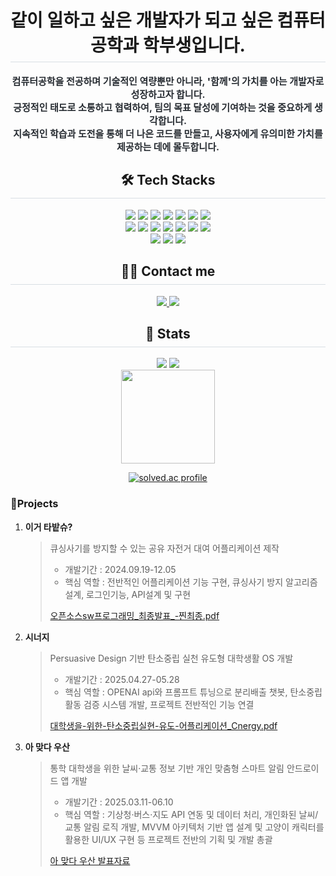 <div align="center">
  <h1 style="border-bottom: 1px solid #d8dee4; padding-bottom: 8px;">같이 일하고 싶은 개발자가 되고 싶은 컴퓨터공학과 학부생입니다.</h1>
  <p style="font-weight: 700; font-size: 15px; color: #282d33;">
    컴퓨터공학을 전공하며 기술적인 역량뿐만 아니라, <span style="font-weight: 800;">'함께'의 가치</span>를 아는 개발자로 성장하고자 합니다.
    <br>긍정적인 태도로 소통하고 협력하여, 팀의 목표 달성에 기여하는 것을 중요하게 생각합니다.
    <br>지속적인 학습과 도전을 통해 더 나은 코드를 만들고, 사용자에게 유의미한 가치를 제공하는 데에 몰두합니다.
  </p>
</div>

<div align="center">
  <h2 style="border-bottom: 1px solid #d8dee4; padding-bottom: 8px;">🛠️ Tech Stacks</h2>
  <p>
    <img src="https://img.shields.io/badge/Python-3776AB?style=for-the-badge&logo=Python&logoColor=white">
    <img src="https://img.shields.io/badge/Javascript-F7DF1E?style=for-the-badge&logo=Javascript&logoColor=white">
    <img src="https://img.shields.io/badge/Java-007396?style=for-the-badge&logo=Java&logoColor=white">
    <img src="https://img.shields.io/badge/Typescript-3178C6?style=for-the-badge&logo=Typescript&logoColor=white"/>
    <img src="https://img.shields.io/badge/Android-3DDC84?style=for-the-badge&logo=Android&logoColor=white">
    <img src="https://img.shields.io/badge/Node.js-339933?style=for-the-badge&logo=Node.js&logoColor=white">
    <img src="https://img.shields.io/badge/React-61DAFB?style=for-the-badge&logo=React&logoColor=white">
    <br/>
    <img src="https://img.shields.io/badge/PostgreSQL-4169E1?style=for-the-badge&logo=PostgreSQL&logoColor=white"/>
    <img src="https://img.shields.io/badge/MongoDB-47A248?style=for-the-badge&logo=MongoDB&logoColor=white">
    <img src="https://img.shields.io/badge/Next.js-000000?style=for-the-badge&logo=Next.js&logoColor=white">
    <img src="https://img.shields.io/badge/Expo-000020?style=for-the-badge&logo=Expo&logoColor=white">
    <img src="https://img.shields.io/badge/Flask-000000?style=for-the-badge&logo=Flask&logoColor=white">
    <img src="https://img.shields.io/badge/-NestJs-ea2845?style=for-the-badge&logo=nestjs&logoColor=white">
    <img src="https://img.shields.io/badge/ReactNative-61DAFB?style=for-the-badge&logo=React&logoColor=white">
    <br/>
    <img src="https://img.shields.io/badge/Docker-2496ED?style=for-the-badge&logo=Docker&logoColor=white">
    <img src="https://img.shields.io/badge/Figma-F24E1E?style=for-the-badge&logo=Figma&logoColor=white">
    <img src="https://img.shields.io/badge/Slack-4A154B?style=for-the-badge&logo=Slack&logoColor=white">
  </p>
</div>

<div align="center">
  <h2 style="border-bottom: 1px solid #d8dee4; padding-bottom: 8px;">🧑‍💻 Contact me</h2>
  <p>
    <a href="https://velog.io/@zzae_zze/posts"> <img src="https://img.shields.io/badge/Velog-20C997?style=for-the-badge&logo=Velog&logoColor=white"> </a>
    <a href="https://instagram.com/zzae._.zze"> <img src="https://img.shields.io/badge/Instagram-E4405F?style=for-the-badge&logo=Instagram&logoColor=white"> </a>
  </p>
</div>

<div align="center">
  <h2 style="border-bottom: 1px solid #d8dee4; padding-bottom: 8px;">🏅 Stats</h2>
  <p>
    <img src="https://github-readme-stats.vercel.app/api?username=YUJAEYUN&custom_title=YUJAEYUN%27s%20Github%20Stat&bg_color=180,000000,&title_color=000000&text_color=000000"/>
    <img src="https://github-readme-stats.vercel.app/api/top-langs/?username=YUJAEYUN&layout=compact&bg_color=180,000000,&title_color=000000&text_color=000000"/>
    <br/> <img src="https://github-profile-summary-cards.vercel.app/api/cards/profile-details?username=YUJAEYUN&theme=tokyonight" height="150px"/>
  </p>
  
  [![solved.ac profile](http://mazassumnida.wtf/api/v2/generate_badge?boj=yujeayoon13)](https://solved.ac/yujeayoon13)
</div>

### 📝Projects

1.  **이거 타밭슈?**
    > 큐싱사기를 방지할 수 있는 공유 자전거 대여 어플리케이션 제작
    > * 개발기간 : 2024.09.19-12.05
    > * 핵심 역할 : 전반적인 어플리케이션 기능 구현, 큐싱사기 방지 알고리즘 설계, 로그인기능, API설계 및 구현
    >
    > [오픈소스sw프로그래밍_최종발표_-찐최종.pdf](https://github.com/user-attachments/files/20513368/sw._._-.pdf)

2.  **시너지**
    > Persuasive Design 기반 탄소중립 실천 유도형 대학생활 OS 개발
    > * 개발기간 : 2025.04.27-05.28
    > * 핵심 역할 : OPENAI api와 프롬프트 튜닝으로 분리배출 챗봇, 탄소중립활동 검증 시스템 개발, 프로젝트 전반적인 기능 연결
    >
    > [대학생을-위한-탄소중립실현-유도-어플리케이션_Cnergy.pdf](https://github.com/user-attachments/files/20513370/-.-.-.-._Cnergy.pdf)

3.  **아 맞다 우산**
    > 통학 대학생을 위한 날씨·교통 정보 기반 개인 맞춤형 스마트 알림 안드로이드 앱 개발
    > * 개발기간 : 2025.03.11-06.10
    > * 핵심 역할 : 기상청·버스·지도 API 연동 및 데이터 처리, 개인화된 날씨/교통 알림 로직 개발, MVVM 아키텍처 기반 앱 설계 및 고양이 캐릭터를 활용한 UI/UX 구현 등 프로젝트 전반의 기획 및 개발 총괄
    >
    > [아 맞다 우산 발표자료](https://www.miricanvas.com/v/14q8m0i)
